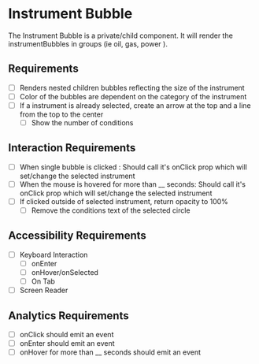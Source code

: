 
# Instrument Bubble
The Instrument Bubble is a private/child component. It will render the instrumentBubbles in groups (ie oil, gas, power ). 


## Requirements
* [ ] Renders nested children bubbles reflecting the size of the instrument 
* [ ] Color of the bubbles are dependent on the category of the instrument
* [ ] If a instrument is already selected, create an arrow at the top and a line from the top to the center
  * [ ] Show the number of conditions 

## Interaction Requirements
* [ ] When single bubble is clicked : Should call it's onClick prop which will set/change the selected instrument
* [ ] When the mouse is hovered for more than __ seconds: Should call it's onClick prop which will set/change the selected instrument
* [ ] If clicked outside of selected instrument, return opacity to 100% 
  * [ ] Remove the conditions text of the selected circle

## Accessibility Requirements
* [ ] Keyboard Interaction
  * [ ] onEnter 
  * [ ] onHover/onSelected
  * [ ] On Tab
* [ ] Screen Reader

## Analytics Requirements
* [ ] onClick should emit an event
* [ ] onEnter should emit an event
* [ ] onHover for more than __ seconds should emit an event
